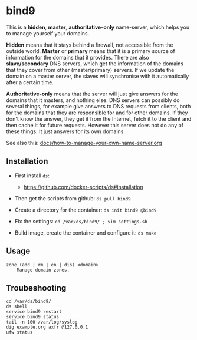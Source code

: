 bind9
=====

This is a **hidden**, **master**, **authoritative-only** name-server, which helps you to manage yourself your domains.

**Hidden** means that it stays behind a firewall, not accessible from the outside world. **Master** or **primary** means that it is a primary source of information for the domains that it provides. There are also **slave/secondary** DNS servers, which get the information of the domains that they cover from other (master/primary) servers. If we update the domain on a master server, the slaves will synchronise with it automatically after a certain time.

**Authoritative-only** means that the server will just give answers for the domains that it masters, and nothing else. DNS servers can possibly do several things, for example give answers to DNS requests from clients, both for the domains that they are responsible for and for other domains. If they don't know the answer, they get it from the Internet, fetch it to the client and then cache it for future requests. However this server does not do any of these things. It just answers for its own domains.

See also this: [docs/how-to-manage-your-own-name-server.org](https://github.com/dashohoxha/bind9/blob/master/docs/how-to-manage-your-own-name-server.org)


## Installation

  - First install `ds`:
     + https://github.com/docker-scripts/ds#installation

  - Then get the scripts from github: `ds pull bind9`

  - Create a directory for the container: `ds init bind9 @bind9`

  - Fix the settings: `cd /var/ds/bind9/ ; vim settings.sh`

  - Build image, create the container and configure it: `ds make`

## Usage

    zone (add | rm | en | dis) <domain>
        Manage domain zones.

## Troubeshooting

    cd /var/ds/bind9/
    ds shell
    service bind9 restart
    service bind9 status
    tail -n 100 /var/log/syslog
    dig example.org axfr @127.0.0.1
    ufw status
